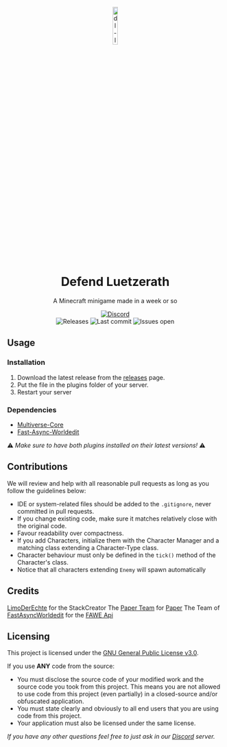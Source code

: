 <p align="center">
<img src="https://dwarslooper.com/images/dl.jpg" alt="dl-logo" width="15%"/>
</p>

<h1 align="center">Defend Luetzerath</h1>
<p align="center">A Minecraft minigame made in a week or so</p>

<div align="center">
    <a href="https://dwarslooper.com/discord"><img src="https://img.shields.io/discord/687682739297845269?logo=discord&style=for-the-badge" alt="Discord"/></a>
    <br>
    <img src="https://img.shields.io/github/downloads/Dwarslooper/Defend-Luetzerath/total?style=for-the-badge" alt="Releases"/>
    <img src="https://img.shields.io/github/last-commit/Dwarslooper/Defend-Luetzerath?style=for-the-badge" alt="Last commit"/>
    <img src="https://img.shields.io/github/issues/Dwarslooper/Defend-Luetzerath?style=for-the-badge" alt="Issues open"/>
</div>

## Usage

### Installation
1. Download the latest release from the [releases](https://github.com/Dwarslooper/Invite-Scanner/releases) page.
2. Put the file in the plugins folder of your server.
3. Restart your server

### Dependencies
- [Multiverse-Core](https://dev.bukkit.org/projects/multiverse-core)
- [Fast-Async-Worldedit](https://www.spigotmc.org/resources/fastasyncworldedit.13932/)

⚠️ _Make sure to have both plugins installed on their latest versions!_ ⚠️

## Contributions
We will review and help with all reasonable pull requests as long as you follow the guidelines below:

- IDE or system-related files should be added to the `.gitignore`, never committed in pull requests.
- If you change existing code, make sure it matches relatively close with the original code.
- Favour readability over compactness.
- If you add Characters, initialize them with the Character Manager and a matching class extending a Character-Type class.
- Character behaviour must only be defined in the `tick()` method of the Character's class.
- Notice that all characters extending `Enemy` will spawn automatically

## Credits
[LimoDerEchte](https://github.com/cabaletta) for the StackCreator
The [Paper Team](https://github.com/FabricMC) for [Paper](https://papermc.io)
The Team of [FastAsyncWorldedit](https://intellectualsites.github.io/download/fawe.html) for the [FAWE Api](https://intellectualsites.github.io/fastasyncworldedit-documentation/api/api-usage.html)

## Licensing
This project is licensed under the [GNU General Public License v3.0](https://www.gnu.org/licenses/gpl-3.0.en.html). 

If you use **ANY** code from the source:
- You must disclose the source code of your modified work and the source code you took from this project. This means you are not allowed to use code from this project (even partially) in a closed-source and/or obfuscated application.
- You must state clearly and obviously to all end users that you are using code from this project.
- Your application must also be licensed under the same license.

*If you have any other questions feel free to just ask in our [Discord](https://dwarslooper.com/discord) server.*
